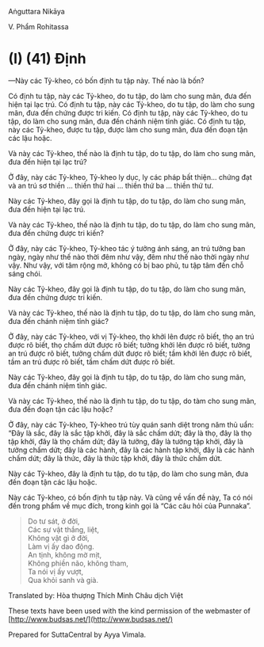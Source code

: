 Aṅguttara Nikāya

V. Phẩm Rohitassa

# (I) (41) Ðịnh

—Này các Tỷ-kheo, có bốn định tu tập này. Thế nào là bốn?

Có định tu tập, này các Tỷ-kheo, do tu tập, do làm cho sung mãn, đưa đến hiện tại lạc trú. Có định tu tập, này các Tỷ-kheo, do tu tập, do làm cho sung mãn, đưa đến chứng được tri kiến. Có định tu tập, này các Tỷ-kheo, do tu tập, do làm cho sung mãn, đưa đến chánh niệm tỉnh giác. Có định tu tập, này các Tỷ-kheo, được tu tập, được làm cho sung mãn, đưa đến đoạn tận các lậu hoặc.

Và này các Tỷ-kheo, thế nào là định tu tập, do tu tập, do làm cho sung mãn, đưa đến hiện tại lạc trú?

Ở đây, này các Tỷ-kheo, Tỷ-kheo ly dục, ly các pháp bất thiện... chứng đạt và an trú sơ thiền ... thiền thứ hai ... thiền thứ ba ... thiền thứ tư.

Này các Tỷ-kheo, đây gọi là định tu tập, do tu tập, do làm cho sung mãn, đưa đến hiện tại lạc trú.

Và này các Tỷ-kheo, thế nào là định tu tập, do tu tập, do làm cho sung mãn, đưa đến chứng được tri kiến?

Ở đây, này các Tỷ-kheo, Tỷ-kheo tác ý tưởng ánh sáng, an trú tưởng ban ngày, ngày như thế nào thời đêm như vậy, đêm như thế nào thời ngày như vậy. Như vậy, với tâm rộng mở, không có bị bao phủ, tu tập tâm đến chỗ sáng chói.

Này các Tỷ-kheo, đây gọi là định tu tập, do tu tập, do làm cho sung mãn, đưa đến chứng được tri kiến.

Và này các Tỷ-kheo, thế nào là định tu tập, do tu tập, do làm cho sung mãn, đưa đến chánh niệm tỉnh giác?

Ở đây, này các Tỷ-kheo, với vị Tỷ-kheo, thọ khởi lên được rõ biết, thọ an trú được rõ biết, thọ chấm dứt được rõ biết; tưởng khởi lên được rõ biết, tưởng an trú được rõ biết, tưởng chấm dứt được rõ biết; tầm khởi lên được rõ biết, tầm an trú được rõ biết, tầm chấm dứt được rõ biết.

Này các Tỷ-kheo, đây gọi là định tu tập, do tu tập, do làm cho sung mãn, đưa đến chánh niệm tỉnh giác.

Và này các Tỷ-kheo, thế nào là định tu tập, do tu tập, do tàm cho sung mãn, đưa đến đoạn tận các lậu hoặc?

Ở đây, này các Tỷ-kheo, Tỷ-kheo trú tùy quán sanh diệt trong năm thủ uẩn: “Ðây là sắc, đây là sắc tập khởi, đây là sắc chấm dứt; đây là thọ, đây là thọ tập khởi, đây là thọ chấm dứt; đây là tưởng, đây là tưởng tập khởi, đây là tưởng chấm dứt; đây là các hành, đây là các hành tập khởi, đây là các hành chấm dứt; đây là thức, đây là thức tập khởi, đây là thức chấm dứt.

Này các Tỷ-kheo, đây là định tu tập, do tu tập, do làm cho sung mãn, đưa đến đoạn tận các lậu hoặc.

Này các Tỷ-kheo, có bốn định tu tập này. Và cũng về vấn đề này, Ta có nói đến trong phẩm về mục đích, trong kinh gọi là “Các câu hỏi của Punnaka”.

> Do tư sát, ở đời,  
> Các sự vật thắng, liệt,  
> Không vật gì ở đời,  
> Làm vị ấy dao động.  
> An tịnh, không mờ mịt,  
> Không phiền não, không tham,  
> Ta nói vị ấy vượt,  
> Qua khỏi sanh và già.

Translated by: Hòa thượng Thích Minh Châu dịch Việt

These texts have been used with the kind permission of the webmaster of [http://www.budsas.net/](http://www.budsas.net/)

Prepared for SuttaCentral by Ayya Vimala.